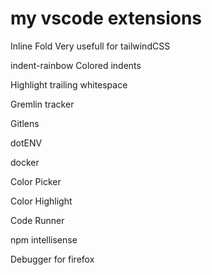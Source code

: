 # my vscode extensions

Inline Fold
  Very usefull for tailwindCSS

indent-rainbow
  Colored indents

Highlight trailing whitespace

Gremlin tracker

Gitlens

dotENV

docker

Color Picker

Color Highlight

Code Runner

npm intellisense

Debugger for firefox
